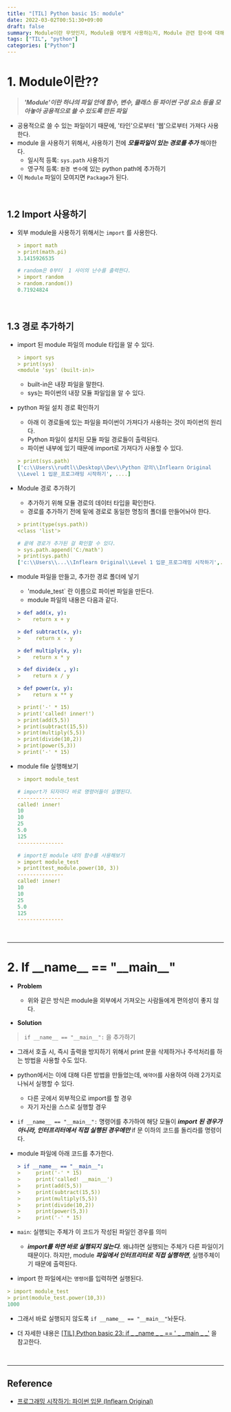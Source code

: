 ```yaml
---
title: "[TIL] Python basic 15: module"
date: 2022-03-02T00:51:30+09:00
draft: false
summary: Module이란 무엇인지, Module을 어떻게 사용하는지, Module 관련 함수에 대해 알아본다.
tags: ["TIL", "python"]
categories: ["Python"]
---
```


# 1. Module이란??

> **_'Module'이란 하나의 파일 안에 함수, 변수, 클래스 등 파이썬 구성 요소 등을 모아놓아 공용적으로 쓸 수 있도록 만든 파일_**

- 공용적으로 쓸 수 있는 파일이기 때문에, '타인'으로부터 '웹'으로부터 가져다 사용한다.
- module 을 사용하기 위해서, 사용하기 전에 **_모듈파일이 있는 경로를 추가_** 해야한다.
  - 일시적 등록: `sys.path` 사용하기
  - 영구적 등록: `환경 변수`에 있는 python path에 추가하기
- 이 `Module` 파일이 모여지면 `Package`가 된다.

&nbsp;

## 1.2 Import 사용하기

- 외부 module을 사용하기 위해서는 `import` 를 사용한다.

  ```yml
  > import math
  > print(math.pi)
  3.1415926535

  # random은 0부터  1 사이의 난수를 출력한다.
  > import random
  > random.random())
  0.71924824
  ```

&nbsp;

## 1.3 경로 추가하기

- import 된 module 파일의 module 타입을 알 수 있다.

  ```yml
  > import sys
  > print(sys)
  <module 'sys' (built-in)>
  ```

  - built-in은 내장 파일을 말한다.
  - sys는 파이썬의 내장 모듈 파일임을 알 수 있다.

- python 파일 설치 경로 확인하기

  - 아래 이 경로들에 있는 파일을 파이썬이 가져다가 사용하는 것이 파이썬의 원리다.
  - Python 파일이 설치된 모듈 파일 경로들이 출력된다.
  - 파이썬 내부에 있기 때문에 import로 가져다가 사용할 수 있다.

  ```yml
  > print(sys.path)
  ['c:\\Users\\rudtl\\Desktop\\Dev\\Python 강의\\Inflearn Original
  \\Level 1 입문_프로그래밍 시작하기', ....]
  ```

- Module 경로 추가하기

  - 추가하기 위해 모듈 경로의 데이터 타입을 확인한다.
  - 경로를 추가하기 전에 밑에 경로로 동일한 명칭의 폴더를 만들어놔야 한다.

  ```yml
  > print(type(sys.path))
  <class 'list'>

  # 끝에 경로가 추가된 걸 확인할 수 있다.
  > sys.path.append('C:/math')
  > print(sys.path)
  ['c:\\Users\\...\\Inflearn Original\\Level 1 입문_프로그래밍 시작하기',..., 'C:/math']
  ```

- module 파일을 만들고, 추가한 경로 폴더에 넣기

  - 'module_test` 란 이름으로 파이썬 파일을 만든다.
  - module 파일의 내용은 다음과 같다.

  ```yml
  > def add(x, y):
  >    return x + y

  > def subtract(x, y):
  >     return x - y

  > def multiply(x, y):
  >    return x * y

  > def divide(x , y):
  >    return x / y

  > def power(x, y):
  >    return x ** y

  > print('-' * 15)
  > print('called! inner!')
  > print(add(5,5))
  > print(subtract(15,5))
  > print(multiply(5,5))
  > print(divide(10,2))
  > print(power(5,3))
  > print('-' * 15)
  ```

- module file 실행해보기

  ```yml
  > import module_test

  # import가 되자마다 바로 명령어들이 실행된다.
  ---------------
  called! inner!
  10
  10
  25
  5.0
  125
  ---------------

  # import된 module 내의 함수를 사용해보기
  > import module_test
  > print(test_module.power(10, 3))
  ---------------
  called! inner!
  10
  10
  25
  5.0
  125
  ---------------
  ```

&nbsp;

---

# 2. If \_\_name\_\_ \== "\_\_main\_\_\"

- **Problem**

  - 위와 같은 방식은 module을 외부에서 가져오는 사람들에게 편의성이 좋지 않다.

- **Solution**

> `if __name__ == "__main__":` 을 추가하기

- 그래서 호출 시, 즉시 출력을 방지하기 위해서 print 문을 삭제하거나 주석처리를 하는 방법을 사용할 수도 있다.
- python에서는 이에 대해 다른 방법을 만들었는데, `예약어`를 사용하여 아래 2가지로 나눠서 실행할 수 있다.

  - 다른 곳에서 외부적으로 import를 할 경우
  - 자기 자신을 스스로 실행할 경우

- `if __name__ == "__main__":` 명령어를 추가하여 해당 모듈이 **_import 된 경우가 아니라, 인터프리터에서 직접 실행된 경우에만_** if 문 이하의 코드를 돌리라를 명령이다.

- module 파일에 아래 코드를 추가한다.

  ```yml
  > if __name__ == "__main__":
  >     print('-' * 15)
  >     print('called! __main__')
  >     print(add(5,5))
  >     print(subtract(15,5))
  >     print(multiply(5,5))
  >     print(divide(10,2))
  >     print(power(5,3))
  >     print('-' * 15)
  ```

- `main`: 실행되는 주체가 이 코드가 작성된 파일인 경우를 의미
  - **_import를 하면 바로 실행되지 않는다._** 왜냐하면 실행되는 주체가 다른 파일이기 때문이다. 하지만, module **_파일에서 인터프리터로 직접 실행하면_**, 실행주체이기 때문에 출력된다.
- import 한 파일에서는 `명령어`를 입력하면 실행된다.

```yml
> import module_test
> print(module_test.power(10,3))
1000
```

- 그래서 바로 실행되지 않도록 `if __name__ == "__main__"`놔둔다.

- 더 자세한 내용은 [[TIL] Python basic 23: if \_ \_name \_ \_ == ' \_ \_main \_ \_'](https://jeha00.github.io/post/python_basic/python_basic_23_ifnamemain/) 을 참고한다.

&nbsp;

---

## Reference

- [프로그래밍 시작하기: 파이썬 입문 (Inflearn Original)](https://www.inflearn.com/course/%ED%94%84%EB%A1%9C%EA%B7%B8%EB%9E%98%EB%B0%8D-%ED%8C%8C%EC%9D%B4%EC%8D%AC-%EC%9E%85%EB%AC%B8-%EC%9D%B8%ED%94%84%EB%9F%B0-%EC%98%A4%EB%A6%AC%EC%A7%80%EB%84%90)
